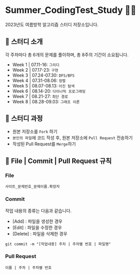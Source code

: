 # Summer_CodingTest_Study 🐬🔥
2023년도 여름방학 알고리즘 스터디 저장소입니다.

## 📌 스터디 소개
각 주차마다 총 6개의 문제를 풀이하며, 총 8주의 기간이 소요됩니다.
- Week 1 | 07.11-16: `그리디`
- Week 2 | 07.17-23: `구현`
- Week 3 | 07.24-07.30: `DFS/BFS`
- Week 4 | 07.31-08.06: `정렬`
- Week 5 | 08.07-08.13: `이진 탐색`
- Week 6 | 08.14-20: `다이나믹 프로그래밍`
- Week 7 | 08.21-27: `최단 경로`
- Week 8 | 08.28-09.03: `그래프 이론`

## 📌 스터디 과정
- 원본 저장소를 `Fork` 하기
- `본인의 파일`에 코드 작성 후, 원본 저장소에 `Pull Request` 전송하기
- 작성된 Pull Request를 `Merge`하기

## 📌 File | Commit | Pull Request 규칙
### File
```
사이트_문제번호_문제이름.확장자
```
### Commit
작업 내용의 종류는 다음과 같습니다.
- [Add] : 파일을 생성한 경우
- [Edit] : 파일을 수정한 경우
- [Delete] : 파일을 삭제한 경우
```
git commit -m "[작업내용] 주차 | 주차별 번호 | 파일명"
```
### Pull Request
```
이름 | 주차 | 주차별 번호
```
